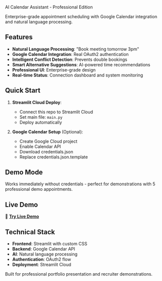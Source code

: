 AI Calendar Assistant - Professional Edition

Enterprise-grade appointment scheduling with Google Calendar integration and natural language processing.

## Features

- **Natural Language Processing**: "Book meeting tomorrow 3pm"
- **Google Calendar Integration**: Real OAuth2 authentication
- **Intelligent Conflict Detection**: Prevents double bookings
- **Smart Alternative Suggestions**: AI-powered time recommendations
- **Professional UI**: Enterprise-grade design
- **Real-time Status**: Connection dashboard and system monitoring

## Quick Start

1. **Streamlit Cloud Deploy**: 
   - Connect this repo to Streamlit Cloud
   - Set main file: `main.py`
   - Deploy automatically

2. **Google Calendar Setup** (Optional):
   - Create Google Cloud project
   - Enable Calendar API
   - Download credentials.json
   - Replace credentials.json.template

## Demo Mode

Works immediately without credentials - perfect for demonstrations with 5 professional demo appointments.

## Live Demo

🚀 **[Try Live Demo](https://your-streamlit-app-url.streamlit.app)**

## Technical Stack

- **Frontend**: Streamlit with custom CSS
- **Backend**: Google Calendar API
- **AI**: Natural language processing
- **Authentication**: OAuth2 flow
- **Deployment**: Streamlit Cloud

Built for professional portfolio presentation and recruiter demonstrations.